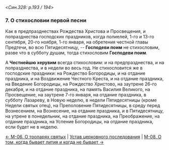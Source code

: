 
<*Син.328: p.193 / 194*>

### 7. О стихословии первой песни

Как в предпразднествах Рождества Христова и Просвещения, и попразднества 
господских праздников, когда полиелей, 1-го и 13-го сентября, 20-го ноября, 
1-го января, на обретения честной главы Предтечи, во всю Пятидесятницу, -- 
**Господеви поим** не стихословим, разве что в субботу душам, тогда 
стихословим **Господеви поим**. 

А **Честнейшю херувим** всегда стихословим: и на предпразднества, и на 
попразднества, и в недели во весь год. Не стихословится же в господские 
праздники: на Рождество Богородицы, и на отдание праздника, и на Воздвижение 
Честного Креста, и на отдание праздника, на Введение Богородицы, 
на Рождество Христово, на заутрене 26-го декабря, и на отдание праздника, 
на память Василия Великого, на Просвещение, на заутрене 7-го января, 
на отдание праздника, в субботу Лазареву, в Новую неделю, в недели Пятидесятницы
(кроме Недели святых отец), на Преполовение Пятидесятницы, в среду перед Вознесением, 
на Вознесение, на отдание праздника, и в Пятидесятницу, на утрене в понедельник, 
на отдание праздника, на Преображение, на отдание праздника, 
на Успение Богородицы, на отдание праздника, если будет не в неделю. 

[← М-06. О тропарях святых](m_328_006.md)
| [Устав церковного последования](README.md)
| [М-08. О том, когда бывает лития и когда не бывает →](m_328_008.md)
